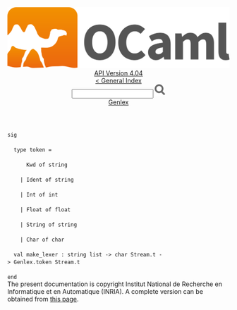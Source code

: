 <!-- ((! set title API !)) ((! set documentation !)) ((! set api !)) ((! set nobreadcrumb !)) -->
<div class="api"><header><nav class="toc brand"><a class="brand" href="https://ocaml.org/"><img src="colour-logo-gray.svg" class="svg" alt="OCaml"></a></nav><nav class="toc"><div class="toc_version"><a href="/docs" id="version-select">API Version 4.04</a></div><a href="index.html">&lt; General Index</a><div class="api_search"><input type="text" name="apisearch" id="api_search" oninput="mySearch(false);" onkeypress="this.oninput();" onclick="this.oninput();" onpaste="this.oninput();">
<img src="search_icon.svg" alt="Search" class="svg" onclick="mySearch(false)"></div>
<div id="search_results"></div><div class="toc_title"><a href="Genlex.html">Genlex</a></div><ul></ul></nav></header>
<code class="code"><span class="keyword">sig</span><br>
&nbsp;&nbsp;<span class="keyword">type</span>&nbsp;token&nbsp;=<br>
&nbsp;&nbsp;&nbsp;&nbsp;&nbsp;&nbsp;<span class="constructor">Kwd</span>&nbsp;<span class="keyword">of</span>&nbsp;string<br>
&nbsp;&nbsp;&nbsp;&nbsp;<span class="keywordsign">|</span>&nbsp;<span class="constructor">Ident</span>&nbsp;<span class="keyword">of</span>&nbsp;string<br>
&nbsp;&nbsp;&nbsp;&nbsp;<span class="keywordsign">|</span>&nbsp;<span class="constructor">Int</span>&nbsp;<span class="keyword">of</span>&nbsp;int<br>
&nbsp;&nbsp;&nbsp;&nbsp;<span class="keywordsign">|</span>&nbsp;<span class="constructor">Float</span>&nbsp;<span class="keyword">of</span>&nbsp;float<br>
&nbsp;&nbsp;&nbsp;&nbsp;<span class="keywordsign">|</span>&nbsp;<span class="constructor">String</span>&nbsp;<span class="keyword">of</span>&nbsp;string<br>
&nbsp;&nbsp;&nbsp;&nbsp;<span class="keywordsign">|</span>&nbsp;<span class="constructor">Char</span>&nbsp;<span class="keyword">of</span>&nbsp;char<br>
&nbsp;&nbsp;<span class="keyword">val</span>&nbsp;make_lexer&nbsp;:&nbsp;string&nbsp;list&nbsp;<span class="keywordsign">-&gt;</span>&nbsp;char&nbsp;<span class="constructor">Stream</span>.t&nbsp;<span class="keywordsign">-&gt;</span>&nbsp;<span class="constructor">Genlex</span>.token&nbsp;<span class="constructor">Stream</span>.t<br>
<span class="keyword">end</span></code><div class="copyright">The present documentation is copyright Institut National de Recherche en Informatique et en Automatique (INRIA). A complete version can be obtained from <a href="http://caml.inria.fr/pub/docs/manual-ocaml/">this page</a>.</div></div>